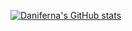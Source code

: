 <!--
**daniferna/daniferna** is a ✨ _special_ ✨ repository because its `README.md` (this file) appears on your GitHub profile.

Here are some ideas to get you started:

- 🔭 I’m currently working on ...
- 🌱 I’m currently learning ...
- 👯 I’m looking to collaborate on ...
- 🤔 I’m looking for help with ...
- 💬 Ask me about ...
- 📫 How to reach me: ...
- 😄 Pronouns: ...
- ⚡ Fun fact: ...
-->

[![Daniferna's GitHub stats](https://github-readme-stats.vercel.app/api?username=daniferna&count_private=true&hide=stars,prs,issues,contribs)](https://github.com/anuraghazra/github-readme-stats)
